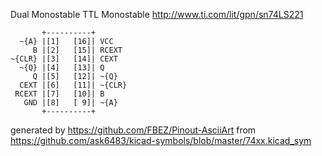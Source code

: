 Dual Monostable
TTL Monostable
http://www.ti.com/lit/gpn/sn74LS221


	       +----------+
	  ~{A} |[1]   [16]| VCC
	     B |[2]   [15]| RCEXT
	~{CLR} |[3]   [14]| CEXT
	  ~{Q} |[4]   [13]| Q
	     Q |[5]   [12]| ~{Q}
	  CEXT |[6]   [11]| ~{CLR}
	 RCEXT |[7]   [10]| B
	   GND |[8]   [ 9]| ~{A}
	       +----------+


generated by https://github.com/FBEZ/Pinout-AsciiArt from https://github.com/ask6483/kicad-symbols/blob/master/74xx.kicad_sym